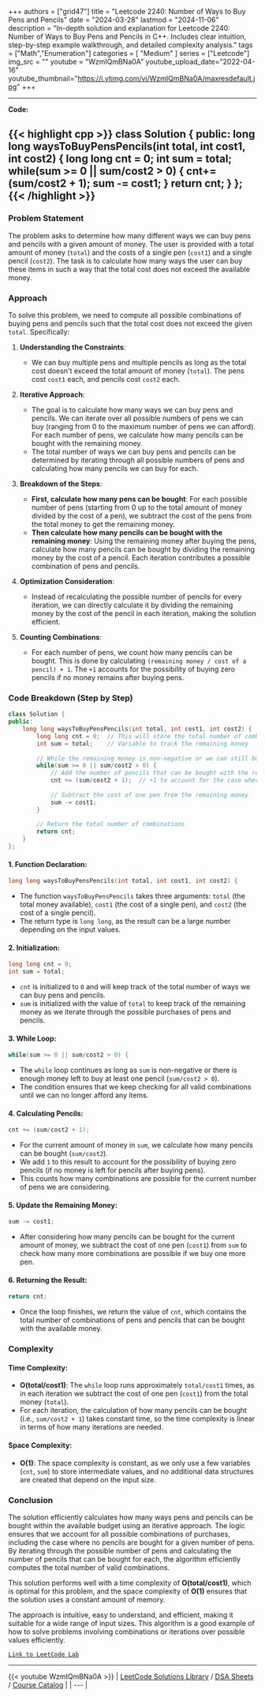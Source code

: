 
+++
authors = ["grid47"]
title = "Leetcode 2240: Number of Ways to Buy Pens and Pencils"
date = "2024-03-28"
lastmod = "2024-11-06"
description = "In-depth solution and explanation for Leetcode 2240: Number of Ways to Buy Pens and Pencils in C++. Includes clear intuition, step-by-step example walkthrough, and detailed complexity analysis."
tags = ["Math","Enumeration"]
categories = [
    "Medium"
]
series = ["Leetcode"]
img_src = ""
youtube = "WzmIQmBNa0A"
youtube_upload_date="2022-04-16"
youtube_thumbnail="https://i.ytimg.com/vi/WzmIQmBNa0A/maxresdefault.jpg"
+++



---
**Code:**

{{< highlight cpp >}}
class Solution {
public:
    long long waysToBuyPensPencils(int total, int cost1, int cost2) {
        long long cnt = 0;
        int sum = total;
        while(sum >= 0 || sum/cost2 > 0) {
            cnt+= (sum/cost2 + 1);
            sum -= cost1;
        }
        return cnt;
    }
};
{{< /highlight >}}
---

### Problem Statement

The problem asks to determine how many different ways we can buy pens and pencils with a given amount of money. The user is provided with a total amount of money (`total`) and the costs of a single pen (`cost1`) and a single pencil (`cost2`). The task is to calculate how many ways the user can buy these items in such a way that the total cost does not exceed the available money.

### Approach

To solve this problem, we need to compute all possible combinations of buying pens and pencils such that the total cost does not exceed the given `total`. Specifically:

1. **Understanding the Constraints**: 
   - We can buy multiple pens and multiple pencils as long as the total cost doesn't exceed the total amount of money (`total`). The pens cost `cost1` each, and pencils cost `cost2` each.
   
2. **Iterative Approach**:
   - The goal is to calculate how many ways we can buy pens and pencils. We can iterate over all possible numbers of pens we can buy (ranging from 0 to the maximum number of pens we can afford). For each number of pens, we calculate how many pencils can be bought with the remaining money.
   - The total number of ways we can buy pens and pencils can be determined by iterating through all possible numbers of pens and calculating how many pencils we can buy for each.

3. **Breakdown of the Steps**:
   - **First, calculate how many pens can be bought**: For each possible number of pens (starting from 0 up to the total amount of money divided by the cost of a pen), we subtract the cost of the pens from the total money to get the remaining money.
   - **Then calculate how many pencils can be bought with the remaining money**: Using the remaining money after buying the pens, calculate how many pencils can be bought by dividing the remaining money by the cost of a pencil. Each iteration contributes a possible combination of pens and pencils.

4. **Optimization Consideration**:
   - Instead of recalculating the possible number of pencils for every iteration, we can directly calculate it by dividing the remaining money by the cost of the pencil in each iteration, making the solution efficient.

5. **Counting Combinations**:
   - For each number of pens, we count how many pencils can be bought. This is done by calculating `(remaining money / cost of a pencil) + 1`. The `+1` accounts for the possibility of buying zero pencils if no money remains after buying pens.

### Code Breakdown (Step by Step)

```cpp
class Solution {
public:
    long long waysToBuyPensPencils(int total, int cost1, int cost2) {
        long long cnt = 0;  // This will store the total number of combinations
        int sum = total;    // Variable to track the remaining money
        
        // While the remaining money is non-negative or we can still buy at least one pencil
        while(sum >= 0 || sum/cost2 > 0) {
            // Add the number of pencils that can be bought with the remaining money
            cnt += (sum/cost2 + 1);  // +1 to account for the case where we buy 0 pencils
            
            // Subtract the cost of one pen from the remaining money
            sum -= cost1;
        }
        
        // Return the total number of combinations
        return cnt;
    }
};
```

#### 1. **Function Declaration**:
```cpp
long long waysToBuyPensPencils(int total, int cost1, int cost2) {
```
- The function `waysToBuyPensPencils` takes three arguments: `total` (the total money available), `cost1` (the cost of a single pen), and `cost2` (the cost of a single pencil).
- The return type is `long long`, as the result can be a large number depending on the input values.

#### 2. **Initialization**:
```cpp
long long cnt = 0;
int sum = total;
```
- `cnt` is initialized to `0` and will keep track of the total number of ways we can buy pens and pencils.
- `sum` is initialized with the value of `total` to keep track of the remaining money as we iterate through the possible purchases of pens and pencils.

#### 3. **While Loop**:
```cpp
while(sum >= 0 || sum/cost2 > 0) {
```
- The `while` loop continues as long as `sum` is non-negative or there is enough money left to buy at least one pencil (`sum/cost2 > 0`).
- The condition ensures that we keep checking for all valid combinations until we can no longer afford any items.

#### 4. **Calculating Pencils**:
```cpp
cnt += (sum/cost2 + 1);
```
- For the current amount of money in `sum`, we calculate how many pencils can be bought (`sum/cost2`).
- We add `1` to this result to account for the possibility of buying zero pencils (if no money is left for pencils after buying pens).
- This counts how many combinations are possible for the current number of pens we are considering.

#### 5. **Update the Remaining Money**:
```cpp
sum -= cost1;
```
- After considering how many pencils can be bought for the current amount of money, we subtract the cost of one pen (`cost1`) from `sum` to check how many more combinations are possible if we buy one more pen.

#### 6. **Returning the Result**:
```cpp
return cnt;
```
- Once the loop finishes, we return the value of `cnt`, which contains the total number of combinations of pens and pencils that can be bought with the available money.

### Complexity

#### Time Complexity:
- **O(total/cost1)**: The `while` loop runs approximately `total/cost1` times, as in each iteration we subtract the cost of one pen (`cost1`) from the total money (`total`).
- For each iteration, the calculation of how many pencils can be bought (i.e., `sum/cost2 + 1`) takes constant time, so the time complexity is linear in terms of how many iterations are needed.

#### Space Complexity:
- **O(1)**: The space complexity is constant, as we only use a few variables (`cnt`, `sum`) to store intermediate values, and no additional data structures are created that depend on the input size.

### Conclusion

The solution efficiently calculates how many ways pens and pencils can be bought within the available budget using an iterative approach. The logic ensures that we account for all possible combinations of purchases, including the case where no pencils are bought for a given number of pens. By iterating through the possible number of pens and calculating the number of pencils that can be bought for each, the algorithm efficiently computes the total number of valid combinations.

This solution performs well with a time complexity of **O(total/cost1)**, which is optimal for this problem, and the space complexity of **O(1)** ensures that the solution uses a constant amount of memory.

The approach is intuitive, easy to understand, and efficient, making it suitable for a wide range of input sizes. This algorithm is a good example of how to solve problems involving combinations or iterations over possible values efficiently.

[`Link to LeetCode Lab`](https://leetcode.com/problems/number-of-ways-to-buy-pens-and-pencils/description/)

---
{{< youtube WzmIQmBNa0A >}}
| [LeetCode Solutions Library](https://grid47.xyz/leetcode/) / [DSA Sheets](https://grid47.xyz/sheets/) / [Course Catalog](https://grid47.xyz/courses/) |
| --- |
